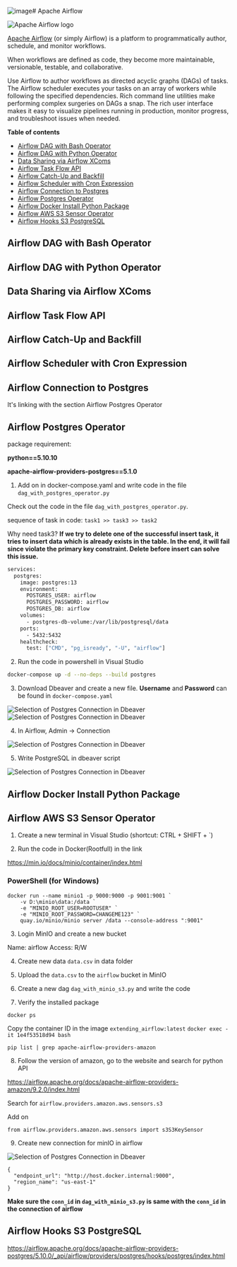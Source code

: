 ![image](https://github.com/user-attachments/assets/bc0996bd-922e-4d93-ac5f-d70efc980b0d)# Apache Airflow

<picture width="500">
  <img
    src="https://github.com/apache/airflow/blob/19ebcac2395ef9a6b6ded3a2faa29dc960c1e635/docs/apache-airflow/img/logos/wordmark_1.png?raw=true"
    alt="Apache Airflow logo"
  />
</picture>

[Apache Airflow](https://airflow.apache.org/docs/apache-airflow/stable/) (or simply Airflow) is a platform to programmatically author, schedule, and monitor workflows.

When workflows are defined as code, they become more maintainable, versionable, testable, and collaborative.

Use Airflow to author workflows as directed acyclic graphs (DAGs) of tasks. The Airflow scheduler executes your tasks on an array of workers while following the specified dependencies. Rich command line utilities make performing complex surgeries on DAGs a snap. The rich user interface makes it easy to visualize pipelines running in production, monitor progress, and troubleshoot issues when needed.

**Table of contents**

- [Airflow DAG with Bash Operator](#Airflow-DAG-with-Bash-Operator)  
- [Airflow DAG with Python Operator](#Airflow-DAG-with-Python-Operator)  
- [Data Sharing via Airflow XComs](#Data-Sharing-via-Airflow-XComs)  
- [Airflow Task Flow API](#Airflow-Task-Flow-API)  
- [Airflow Catch-Up and Backfill](#Airflow-Catch-Up-and-Backfill)  
- [Airflow Scheduler with Cron Expression](#Airflow-Scheduler-with-Cron-Expression)  
- [Airflow Connection to Postgres](#Airflow-Connection-to-Postgres)  
- [Airflow Postgres Operator](#Airflow-Postgres-Operator)  
- [Airflow Docker Install Python Package](#Airflow-Docker-Install-Python-Package)  
- [Airflow AWS S3 Sensor Operator](#Airflow-AWS-S3-Sensor-Operator)  
- [Airflow Hooks S3 PostgreSQL](#Airflow-Hooks-S3-PostgreSQL)  

## Airflow DAG with Bash Operator  

## Airflow DAG with Python Operator  

## Data Sharing via Airflow XComs  

## Airflow Task Flow API  

## Airflow Catch-Up and Backfill  

## Airflow Scheduler with Cron Expression  

## Airflow Connection to Postgres
It's linking with the section Airflow Postgres Operator

## Airflow Postgres Operator  

package requirement:

**python==5.10.10**

**apache-airflow-providers-postgres==5.1.0**
1. Add on in docker-compose.yaml and write code in the file `dag_with_postgres_operator.py`

Check out the code in the file `dag_with_postgres_operator.py`.

sequence of task in code: `task1 >> task3 >> task2`

Why need task3? **If we try to delete one of the successful insert task, it tries to insert data which is already exists in the table. In the end, it will fail since violate the primary key constraint. Delete before insert can solve this issue.**

```bash
services:
  postgres:
    image: postgres:13
    environment:
      POSTGRES_USER: airflow
      POSTGRES_PASSWORD: airflow
      POSTGRES_DB: airflow
    volumes:
      - postgres-db-volume:/var/lib/postgresql/data
    ports:
      - 5432:5432
    healthcheck:
      test: ["CMD", "pg_isready", "-U", "airflow"]
```
2. Run the code in powershell in Visual Studio
```bash
docker-compose up -d --no-deps --build postgres
```
3. Download Dbeaver and create a new file. **Username** and **Password** can be found in `docker-compose.yaml`
<picture width="100">
  <img
    src="https://github.com/WaiYongF/Airflow/blob/main/Images/Airflow%20Connection%20to%20Postgres/Image_1.png"
    alt="Selection of Postgres Connection in Dbeaver"
  />
</picture>


<picture width="100">
  <img
    src="https://github.com/WaiYongF/Airflow/blob/main/Images/Airflow%20Connection%20to%20Postgres/dbeaver.PNG"
    alt="Selection of Postgres Connection in Dbeaver"
  />
</picture>

4. In Airflow, Admin -> Connection

<picture width="100">
  <img
    src="https://github.com/WaiYongF/Airflow/blob/cf6f4af97d0d7db29b75151a28910245bfb4e911/Images/Airflow%20Connection%20to%20Postgres/image.png"
    alt="Selection of Postgres Connection in Dbeaver"
  />
</picture>

5. Write PostgreSQL in dbeaver script

<picture width="100">
  <img
    src="https://github.com/WaiYongF/Airflow/blob/main/Images/Airflow%20Connection%20to%20Postgres/dbeaver_sql.PNG"
    alt="Selection of Postgres Connection in Dbeaver"
  />
</picture>

## Airflow Docker Install Python Package  

## Airflow AWS S3 Sensor Operator  
1. Create a new terminal in Visual Studio (shortcut: CTRL + SHIFT + `)

2. Run the code in Docker(Rootfull) in the link

https://min.io/docs/minio/container/index.html

### PowerShell (for Windows)

```
docker run --name minio1 -p 9000:9000 -p 9001:9001 `
    -v D:\minio\data:/data `
    -e "MINIO_ROOT_USER=ROOTUSER" `
    -e "MINIO_ROOT_PASSWORD=CHANGEME123" `
    quay.io/minio/minio server /data --console-address ":9001"
```
3. Login MinIO and create a new bucket

Name: airflow
Access: R/W

4. Create new data `data.csv` in data folder

5. Upload the `data.csv` to the `airflow` bucket in MinIO

6. Create a new dag `dag_with_minio_s3.py` and write the code

7. Verify the installed package

`docker ps`

Copy the container ID in the image `extending_airflow:latest`
`docker exec -it 1e4f53518d94 bash  `

`pip list | grep apache-airflow-providers-amazon`

8. Follow the version of amazon, go to the website and search for python API

https://airflow.apache.org/docs/apache-airflow-providers-amazon/9.2.0/index.html

Search for `airflow.providers.amazon.aws.sensors.s3`

Add on 
```
from airflow.providers.amazon.aws.sensors import s3S3KeySensor
```

9. Create new connection for minIO in airflow

<picture width="100">
  <img
    src="https://github.com/WaiYongF/Airflow/blob/main/Images/Airflow%20AWS%20S3%20Sensor%20Operator/airflow_minio_conn.PNG"
    alt="Selection of Postgres Connection in Dbeaver"
  />
</picture>

```
{
  "endpoint_url": "http://host.docker.internal:9000",
  "region_name": "us-east-1"
}
```

**Make sure the `conn_id` in `dag_with_minio_s3.py` is same with the `conn_id` in the connection of airflow**

## Airflow Hooks S3 PostgreSQL  

https://airflow.apache.org/docs/apache-airflow-providers-postgres/5.10.0/_api/airflow/providers/postgres/hooks/postgres/index.html

